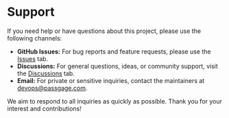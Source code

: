 # Support

If you need help or have questions about this project, please use the following channels:

- **GitHub Issues:** For bug reports and feature requests, please use the [Issues](https://github.com/passgage/mcp-server/issues) tab.
- **Discussions:** For general questions, ideas, or community support, visit the [Discussions](https://github.com/passgage/mcp-server/discussions) tab.
- **Email:** For private or sensitive inquiries, contact the maintainers at [devops@passgage.com](mailto:devops@passgage.com).

We aim to respond to all inquiries as quickly as possible. Thank you for your interest and contributions!